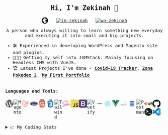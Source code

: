 <samp>
<h2 align="center">Hi, I'm Zekinah 👋</h2>
<p align="center">
<a href="https://www.zekinahlecaros.com/" target="blank"><img align="center" src=https://raw.githubusercontent.com/iconic/open-iconic/master/svg/globe.svg alt="zekinalecaros.com" height="20" width="20" /></a>
&emsp;
<a href="https://ph.linkedin.com/in/zekinah" target="blank"><img align="center" src=https://cdn.jsdelivr.net/npm/simple-icons@3.0.1/icons/linkedin.svg alt="in-zekinah" height="20" width="20" /></a>
  &emsp;
<a href="https://profiles.wordpress.org/zekinah/" target="blank"><img align="center" src=https://cdn.jsdelivr.net/npm/simple-icons@3.0.1/icons/wordpress.svg alt="wp-zekinah" height="20" width="20" /></a>
</p>
<p align="center">
A person who always willing to learn something new everyday and executing it into small and big projects.
</p>

- 🛠 Experienced in developing WordPress and Magento site and plugins.
- 👩🏻‍💻 Getting my self into JAMStack. Mainly focusing on Headless CMS with VueJS.
- 🏆 Latest Projects I've done - **[Covid-19 Tracker](https://github.com/zekinah/pandemiccovid-19)**, **[Zone Pokedex 2](https://github.com/zekinah/zone-pokedex2)**, **[My First Portfolio](https://github.com/zekinah/iamzekinah)** 
<br><br>

#### Languages and Tools:

<img align="left" alt="Wordpress" width="26px" src="https://raw.githubusercontent.com/github/explore/80688e429a7d4ef2fca1e82350fe8e3517d3494d/topics/wordpress/wordpress.png" />
<img align="left" alt="Magento" width="26px" src="https://avatars.githubusercontent.com/u/168457?s=26" />
<img align="left" alt="Laravel" width="26px" src="https://raw.githubusercontent.com/github/explore/56a826d05cf762b2b50ecbe7d492a839b04f3fbf/topics/laravel/laravel.png" />
<img align="left" alt="PHP" width="26px" src="https://raw.githubusercontent.com/github/explore/80688e429a7d4ef2fca1e82350fe8e3517d3494d/topics/php/php.png" />
<img align="left" alt="HTML5" width="26px" src="https://raw.githubusercontent.com/github/explore/80688e429a7d4ef2fca1e82350fe8e3517d3494d/topics/html/html.png" />
<img align="left" alt="CSS3" width="26px" src="https://raw.githubusercontent.com/github/explore/80688e429a7d4ef2fca1e82350fe8e3517d3494d/topics/css/css.png" />
<img align="left" alt="Tailwind" width="26px" src="https://avatars.githubusercontent.com/u/67109815?s=26" />
<img align="left" alt="Sass" width="26px" src="https://raw.githubusercontent.com/github/explore/80688e429a7d4ef2fca1e82350fe8e3517d3494d/topics/sass/sass.png" />
<img align="left" alt="JavaScript" width="26px" src="https://raw.githubusercontent.com/github/explore/80688e429a7d4ef2fca1e82350fe8e3517d3494d/topics/javascript/javascript.png" />
<img align="left" alt="Bootstrap" width="26px" src="https://raw.githubusercontent.com/github/explore/80688e429a7d4ef2fca1e82350fe8e3517d3494d/topics/bootstrap/bootstrap.png" />
<img align="left" alt="Vuetify" width="26px" src="https://avatars.githubusercontent.com/u/22138497?s=26" />
<img align="left" alt="JavaScript" width="26px" src="https://raw.githubusercontent.com/github/explore/80688e429a7d4ef2fca1e82350fe8e3517d3494d/topics/jquery/jquery.png" />
<img align="left" alt="React" width="26px" src="https://raw.githubusercontent.com/github/explore/80688e429a7d4ef2fca1e82350fe8e3517d3494d/topics/react/react.png" />
<img align="left" alt="Vue" width="26px" src="https://raw.githubusercontent.com/github/explore/80688e429a7d4ef2fca1e82350fe8e3517d3494d/topics/vue/vue.png" />
<img align="left" alt="MySQL" width="26px" src="https://raw.githubusercontent.com/github/explore/80688e429a7d4ef2fca1e82350fe8e3517d3494d/topics/mysql/mysql.png" />
<img align="left" alt="SQL" width="26px" src="https://raw.githubusercontent.com/github/explore/80688e429a7d4ef2fca1e82350fe8e3517d3494d/topics/sql/sql.png" />
<img align="left" alt="Postman" width="26px" src="https://avatars.githubusercontent.com/u/10251060?s=26" />
<img align="left" alt="Git" width="26px" src="https://raw.githubusercontent.com/github/explore/80688e429a7d4ef2fca1e82350fe8e3517d3494d/topics/git/git.png" />
<img align="left" alt="GitHub" width="26px" src="https://raw.githubusercontent.com/github/explore/78df643247d429f6cc873026c0622819ad797942/topics/github/github.png" />
<img align="left" alt="Terminal" width="26px" src="https://raw.githubusercontent.com/github/explore/80688e429a7d4ef2fca1e82350fe8e3517d3494d/topics/terminal/terminal.png" />
<img align="left" alt="Visual Studio Code" width="26px" src="https://raw.githubusercontent.com/github/explore/80688e429a7d4ef2fca1e82350fe8e3517d3494d/topics/visual-studio-code/visual-studio-code.png" />


<br><br><br><br>

<details>
    <summary>📈 My Coding Stats</summary>

<!--START_SECTION:waka-->
![Code Time](http://img.shields.io/badge/Code%20Time-4%2C928%20hrs%2037%20mins-blue)

![Profile Views](http://img.shields.io/badge/Profile%20Views-0-blue)

**🐱 My GitHub Data** 

> 📦 ? Used in GitHub's Storage 
 > 
> 🏆 734 Contributions in the Year 2024
 > 
> 🚫 Not Opted to Hire
 > 
> 📜 30 Public Repositories 
 > 
> 🔑 0 Private Repositories 
 > 
**I'm a Night 🦉** 

```text
🌞 Morning                506 commits         ██░░░░░░░░░░░░░░░░░░░░░░░   07.71 % 
🌆 Daytime                1812 commits        ███████░░░░░░░░░░░░░░░░░░   27.61 % 
🌃 Evening                2608 commits        ██████████░░░░░░░░░░░░░░░   39.73 % 
🌙 Night                  1638 commits        ██████░░░░░░░░░░░░░░░░░░░   24.95 % 
```
📅 **I'm Most Productive on Sunday** 

```text
Monday                   881 commits         ███░░░░░░░░░░░░░░░░░░░░░░   13.42 % 
Tuesday                  783 commits         ███░░░░░░░░░░░░░░░░░░░░░░   11.93 % 
Wednesday                867 commits         ███░░░░░░░░░░░░░░░░░░░░░░   13.21 % 
Thursday                 834 commits         ███░░░░░░░░░░░░░░░░░░░░░░   12.71 % 
Friday                   971 commits         ████░░░░░░░░░░░░░░░░░░░░░   14.79 % 
Saturday                 1035 commits        ████░░░░░░░░░░░░░░░░░░░░░   15.77 % 
Sunday                   1193 commits        █████░░░░░░░░░░░░░░░░░░░░   18.17 % 
```


📊 **This Week I Spent My Time On** 

```text
💬 Programming Languages: 
PHP                      19 hrs 36 mins      █████████████████░░░░░░░░   66.45 % 
JavaScript               4 hrs 46 mins       ████░░░░░░░░░░░░░░░░░░░░░   16.21 % 
Bash                     1 hr 22 mins        █░░░░░░░░░░░░░░░░░░░░░░░░   04.68 % 
CSS                      1 hr 10 mins        █░░░░░░░░░░░░░░░░░░░░░░░░   03.98 % 
JSON                     1 hr 9 mins         █░░░░░░░░░░░░░░░░░░░░░░░░   03.93 % 
```

**I Mostly Code in PHP** 

```text
PHP                      47 repos            ████████████████░░░░░░░░░   62.67 % 
HTML                     9 repos             ███░░░░░░░░░░░░░░░░░░░░░░   12.00 % 
JavaScript               7 repos             ██░░░░░░░░░░░░░░░░░░░░░░░   09.33 % 
CSS                      7 repos             ██░░░░░░░░░░░░░░░░░░░░░░░   09.33 % 
Hack                     1 repo              ░░░░░░░░░░░░░░░░░░░░░░░░░   01.33 % 
```




 Last Updated on 16/10/2024 22:15:37 UTC
<!--END_SECTION:waka-->
</details>
</samp>
